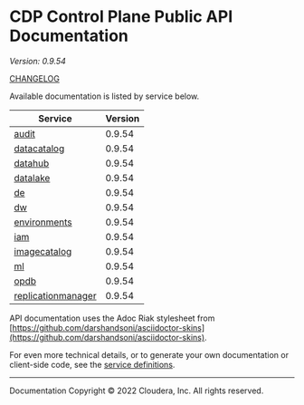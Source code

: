 # CDP Control Plane Public API Documentation

*Version: 0.9.54*

[CHANGELOG](CHANGELOG.md)

Available documentation is listed by service below.

| Service | Version |
| --- | --- |
| [audit](./audit/index.html) | 0.9.54 |
| [datacatalog](./datacatalog/index.html) | 0.9.54 |
| [datahub](./datahub/index.html) | 0.9.54 |
| [datalake](./datalake/index.html) | 0.9.54 |
| [de](./de/index.html) | 0.9.54 |
| [dw](./dw/index.html) | 0.9.54 |
| [environments](./environments/index.html) | 0.9.54 |
| [iam](./iam/index.html) | 0.9.54 |
| [imagecatalog](./imagecatalog/index.html) | 0.9.54 |
| [ml](./ml/index.html) | 0.9.54 |
| [opdb](./opdb/index.html) | 0.9.54 |
| [replicationmanager](./replicationmanager/index.html) | 0.9.54 |

API documentation uses the Adoc Riak stylesheet from
[https://github.com/darshandsoni/asciidoctor-skins](https://github.com/darshandsoni/asciidoctor-skins).

For even more technical details, or to generate your own documentation or client-side code, see the
[service definitions](swagger/).

----

Documentation Copyright © 2022 Cloudera, Inc. All rights reserved.


